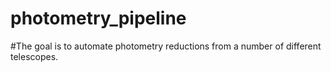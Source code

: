 # photometry_pipeline
#The goal is to automate photometry reductions from a number of different telescopes. 
